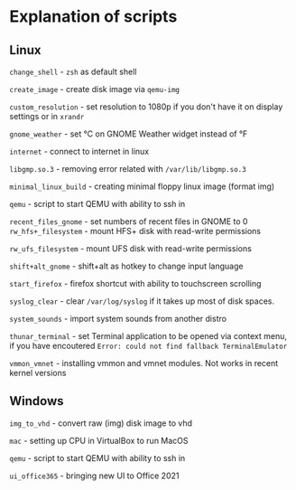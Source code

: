 # Explanation of scripts

## Linux

`change_shell` \- `zsh` as default shell

`create_image` \- create disk image via `qemu-img`

`custom_resolution` \- set resolution to 1080p if you don't have it on display settings or in `xrandr`

`gnome_weather` \- set °С on GNOME Weather widget instead of °F

`internet` \- connect to internet in linux

`libgmp.so.3` \- removing error related with `/var/lib/libgmp.so.3`

`minimal_linux_build` \- creating minimal floppy linux image (format img)

`qemu` \- script to start QEMU with ability to ssh in

`recent_files_gnome` \- set numbers of recent files in GNOME to 0
`rw_hfs+_filesystem` \- mount HFS+ disk with read-write permissions

`rw_ufs_filesystem` \- mount UFS disk with read-write permissions

`shift+alt_gnome` \- shift+alt as hotkey to change input language

`start_firefox` \- firefox shortcut with ability to touchscreen scrolling

`syslog_clear` \- clear `/var/log/syslog` if it takes up most of disk spaces.

`system_sounds` \- import system sounds from another distro

`thunar_terminal` \- set Terminal application to be opened via context menu, if you have encoutered `Error: could not find fallback TerminalEmulator`

`vmmon_vmnet` \- installing vmmon and vmnet modules. Not works in recent kernel versions

## Windows

`img_to_vhd` \- convert raw (img) disk image to vhd

`mac` \- setting up CPU in VirtualBox to run MacOS

`qemu` \- script to start QEMU with ability to ssh in

`ui_office365` \- bringing new UI to Office 2021